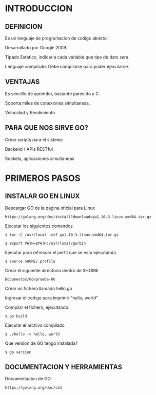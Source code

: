 INTRODUCCION
===

## DEFINICION

Es un lenguaje de programacion de codigo abierto.

Desarrollado por Google 2009.

Tipado Estatico, indicar a cada variable que tipo de dato sera.

Lenguaje compilado: Debe compilarse para poder ejecutarse.

## VENTAJAS

Es sencillo de aprender, bastante parecido a C.

Soporta miles de conexiones simultaneas.

Velocidad y Rendimiento

## PARA QUE NOS SIRVE GO?

Crear scripts para el sistema

Backend / APIs RESTful

Sockets, aplicaciones simultaneas

PRIMEROS PASOS
===

## INSTALAR GO EN LINUX
		
Descargar GO de la pagina oficial para Linux

	https://golang.org/doc/install?download=go1.10.3.linux-amd64.tar.gz

Ejecutar los siguientes comandos
		
	$ tar -C /usr/local -xzf go1.10.3.linux-amd64.tar.gz
		
	$ export PATH=$PATH:/usr/local/go/bin

Ejecutar para refrescar el perfil que se esta ejecutando

	$ source $HOME/.profile
	
Crear el siguiente directorio dentro de $HOME
		
	Documentos/GO/prueba-00

Crear un fichero llamado hello.go

Ingresar el codigo para imprimir "hello, world"

Compilar el fichero, ejecutando:
		
	$ go build

Ejecutar el archivo compilado
		
	$ ./hello -> hello, world
		
Que version de GO tengo instalada?
	
	$ go version

## DOCUMENTACION Y HERRAMIENTAS

Documentacion de GO
	
	https://golang.org/doc/cmd

	
		
	
